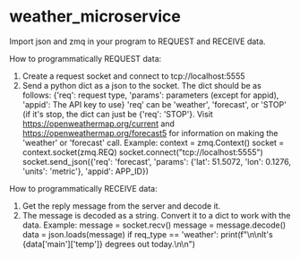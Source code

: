 # weather_microservice

Import json and zmq in your program to REQUEST and RECEIVE data.

How to programmatically REQUEST data: 
  1. Create a request socket and connect to tcp://localhost:5555
  2. Send a python dict as a json to the socket. The dict should be as follows: {'req': request type, 'params': parameters (except for appid), 'appid': The API key to use} 'req' can be 'weather', 'forecast', or 'STOP' (if it's stop, the dict can just be {'req': 'STOP'}. Visit https://openweathermap.org/current and https://openweathermap.org/forecast5 for information on making the 'weather' or 'forecast' call.
Example:
  context = zmq.Context()
  socket = context.socket(zmq.REQ)
  socket.connect("tcp://localhost:5555")
  socket.send_json({'req': 'forecast', 'params': {'lat': 51.5072, 'lon': 0.1276, 'units': 'metric'}, 'appid': APP_ID})

How to programmatically RECEIVE data:
  1. Get the reply message from the server and decode it.
  2. The message is decoded as a string. Convert it to a dict to work with the data.
Example:
  message = socket.recv()
  message = message.decode()
  data = json.loads(message)
  if req_type == 'weather':
     print(f"\n\nIt's {data['main']['temp']} degrees out today.\n\n")
